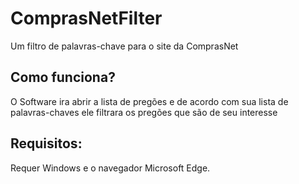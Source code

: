 # ComprasNetFilter
Um filtro de palavras-chave para o site da ComprasNet

## Como funciona?
O Software ira abrir a lista de pregões e de acordo com sua lista de palavras-chaves ele filtrara os pregões que são de seu interesse


## Requisitos:
Requer Windows e o navegador Microsoft Edge.
